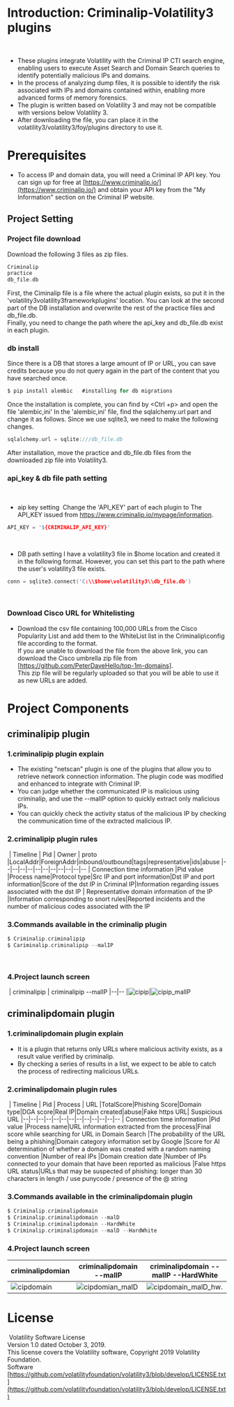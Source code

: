 # **Introduction: Criminalip-Volatility3 plugins**
​
- These plugins integrate Volatility with the Criminal IP CTI search engine, enabling users to execute Asset Search and Domain Search queries to identify potentially malicious IPs and domains.
- In the process of analyzing dump files, it is possible to identify the risk associated with IPs and domains contained within, enabling more advanced forms of memory forensics.
- The plugin is written based on Volatility 3 and may not be compatible with versions below Volatility 3.
- After downloading the file, you can place it in the volatility3/volatility3/foy/plugins directory to use it.
​
# **Prerequisites**
-   To access IP and domain data, you will need a Criminal IP API key. You can sign up for free at [https://www.criminalip.io/](https://www.criminalip.io/) and obtain your API key from the "My Information" section on the Criminal IP website.
## Project Setting
### Project file download
Download the following 3 files as zip files.
```c
Criminalip 
practice
db_file.db
```
First, the Ciminalip file is a file where the actual plugin exists, so put it in the 'volatility3volatility3frameworkplugins' location.
 You can look at the second part of the DB installation and overwrite the rest of the practice files and db_file.db.  
 Finally, you need to change the path where the api_key and db_file.db exist in each plugin.
​
​
### db install
Since there is a DB that stores a large amount of IP or URL, you can save credits because you do not query again in the part of the content that you have searched once. 
​
```c
$ pip install alembic   #installing for db migrations
```
Once the installation is complete, you can find by <Ctrl +p> and open the file 'alembic,ini'
In the 'alembic,ini' file, find the sqlalchemy.url part and change it as follows. 
Since we use sqlite3, we need to make the following changes. 
```c
sqlalchemy.url = sqlite:///db_file.db
```
After installation, move the practice and db_file.db files from the downloaded zip file into Volatility3.
​
### api_key & db file path setting
​
- aip key setting
​
Change the 'API_KEY' part of each plugin to The API_KEY issued from https://www.criminalip.io/mypage/information. 
```c
API_KEY = '${CRIMINALIP_API_KEY}'
```
​
- DB path setting
I have a volatility3 file in $home location and created it in the following format. However, you can set this part to the path where the user's volatility3 file exists. 
```c
conn = sqlite3.connect('C:\\$home\volatility3\\db_file.db')
```
​
### Download Cisco URL for Whitelisting
- Download the csv file containing 100,000 URLs from the Cisco Popularity List and add them to the WhiteList list in the Criminalip\config file according to the format.  
If you are unable to download the file from the above link, you can download the Cisco umbrella zip file from [https://github.com/PeterDaveHello/top-1m-domains].  
This zip file will be regularly uploaded so that you will be able to use it as new URLs are added.
​
​
# Project Components
## criminalipip plugin
### 1.criminalipip plugin explain
- The existing "netscan" plugin is one of the plugins that allow you to retrieve network connection information. The plugin code was modified and enhanced to integrate with Criminal IP.  
- You can judge whether the communicated IP is malicious using criminalip, and use the --malIP option to quickly extract only malicious IPs. 
- You can quickly check the activity status of the malicious IP by checking the communication time of the extracted malicious IP. 
​
### 2.criminalipip plugin rules
​
| Timeline | Pid | Owner  | proto |LocalAddr|ForeignAddr|inbound/outbound|tags|representative|ids|abuse
|--|--|--|--|--|--|--|--|--|--|--
| Connection time information |Pid value  |Process name|Protocol type|Src IP and port information|Dst IP and  port information|Score of the dst IP in Criminal IP|Information regarding issues associated with the dst IP | Representative domain information of the IP |Information corresponding to snort rules|Reported incidents and the number of malicious codes associated with the IP

### 3.Commands available in the criminalip plugin
```c
$ Criminalip.criminalipip
$ Cariminalip.criminalipip --malIP
```
​
### 4.Project launch screen
​
| criminalipip | criminalipip --malIP 
|--|--
|![cipip](https://github.com/criminalip/Criminalip-Volatility3-Plugins/assets/114474963/f2111df5-44a1-4663-a6bf-4c2170cae28b)|![cipip_malIP](https://github.com/criminalip/Criminalip-Volatility3-Plugins/assets/114474963/989fc6e9-37b3-4a41-b19b-5668dc030e3d)





## criminalipdomain plugin
### 1.criminalipdomain plugin explain
- It is a plugin that returns only URLs where malicious activity exists, as a result value verified by criminalip.
- By checking a series of results in a list, we expect to be able to catch the process of redirecting malicious URLs.
​
### 2.criminalipdomain plugin rules
​
| Timeline | Pid | Process  | URL |TotalScore|Phishing Score|Domain type|DGA score|Real IP|Domain created|abuse|Fake https URL| Suspicious URL
|--|--|--|--|--|--|--|--|--|--|--|--|--
| Connection time information |Pid value  |Process name|URL information extracted from the process|Final score while searching for URL in Domain Search |The probability of the URL being a phishing|Domain category information set by Google  |Score for AI determination of whether a domain was created with a random naming convention  |Number of real IPs |Domain creation date |Number of IPs connected to  your domain that have been reported as malicious |False https URL status|URLs that may be suspected of phishing: longer than 30 characters in length / use punycode / presence of the @ string​

### 3.Commands available in the criminalipdomain plugin
```c
$ Criminalip.criminalipdomain
$ Criminalip.criminalipdomain --malD
$ Criminalip.criminalipdomain --HardWhite
$ Criminalip.criminalipdomain --malD --HardWhite
```
### 4.Project launch screen
| criminalipdomian | criminalipdomain --malIP | criminalipdomain --malIP --HardWhite
|--|--|--
|![cipdomain](https://github.com/criminalip/Criminalip-Volatility3-Plugins/assets/114474963/58b59d91-2da1-4600-8947-d88284e9b1f2)|![cipdomian_malD](https://github.com/criminalip/Criminalip-Volatility3-Plugins/assets/114474963/072e837e-20f7-4839-a89e-e9beca28bfb1)|![cipdomain_malD_hw](https://github.com/criminalip/Criminalip-Volatility3-Plugins/assets/114474963/c1c9059c-dca1-436a-ad42-3520f0c1f19a).


# **License**
​
Volatility Software License  
Version 1.0 dated October 3, 2019.  
This license covers the Volatility software, Copyright 2019 Volatility Foundation.  
Software  
[https://github.com/volatilityfoundation/volatility3/blob/develop/LICENSE.txt](https://github.com/volatilityfoundation/volatility3/blob/develop/LICENSE.txt)
